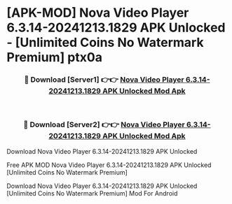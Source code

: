 # [APK-MOD] Nova Video Player 6.3.14-20241213.1829 APK Unlocked - [Unlimited Coins No Watermark Premium] ptx0a



<div align="center">
<h3>🔴 Download [Server1] 👉👉 <a href="https://momento.my/?title=Nova_Video_Player_6.3.14-20241213.1829_APK_Unlocked">Nova Video Player 6.3.14-20241213.1829 APK Unlocked Mod Apk</a></h3><br>

<h3>🔴 Download [Server2] 👉👉 <a href="https://momento.my/?title=Nova_Video_Player_6.3.14-20241213.1829_APK_Unlocked">Nova Video Player 6.3.14-20241213.1829 APK Unlocked Mod Apk</a></h3>
</div>



Download Nova Video Player 6.3.14-20241213.1829 APK Unlocked 

Free APK MOD Nova Video Player 6.3.14-20241213.1829 APK Unlocked [Unlimited Coins No Watermark Premium]

Download Nova Video Player 6.3.14-20241213.1829 APK Unlocked [Unlimited Coins No Watermark Premium] Mod For Android
